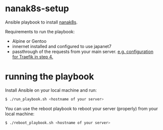 # nanak8s-setup

Ansible playbook to install [nanak8s](https://github.com/Japan7/nanak8s).

Requirements to run the playbook:
- Alpine or Gentoo
- innernet installed and configured to use japanet7
- passthrough of the requests from your main server. [e.g. configuration for Traefik in step 4.](https://github.com/Japan7/nanak8s#steps)

# running the playbook

Install Ansible on your local machine and run:

```sh
$ ./run_playbook.sh <hostname of your server>
```

You can use the reboot playbook to reboot your server (properly) from your local machine:

```sh
$ ./reboot_playbook.sh <hostname of your server>
```
